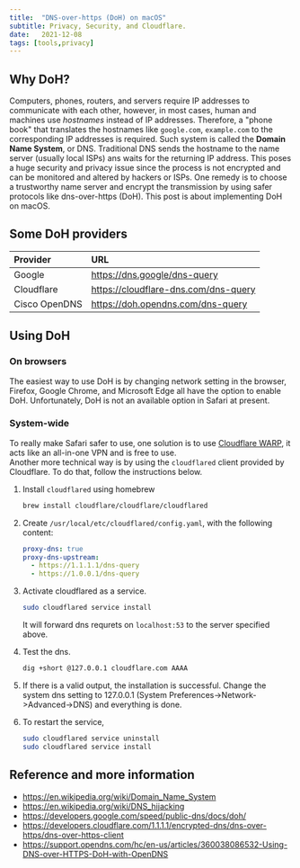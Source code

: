 ```yaml
---
title:  "DNS-over-https (DoH) on macOS"
subtitle: Privacy, Security, and Cloudflare.
date:   2021-12-08
tags: [tools,privacy]
---
```


## Why DoH?

Computers, phones, routers, and servers require IP addresses to communicate with each other, however, in most cases, human and machines use *hostnames* instead of IP addresses. Therefore, a "phone book" that translates the hostnames like `google.com`, `example.com` to the corresponding IP addresses is required. Such system is called the **Domain Name System**, or DNS. Traditional DNS sends the hostname to the name server (usually local ISPs) ans waits for the returning IP address. This poses a huge security and privacy issue since the process is not encrypted and can be monitored and altered by hackers or ISPs. One remedy is to choose a trustworthy name server and encrypt the transmission by using safer protocols like dns-over-https (DoH). This post is about implementing DoH on macOS.

## Some DoH providers

| Provider | URL |
|:--|:--|
| Google | https://dns.google/dns-query |
| Cloudflare| https://cloudflare-dns.com/dns-query |
| Cisco OpenDNS | https://doh.opendns.com/dns-query |

## Using DoH

### On browsers

The easiest way to use DoH is by changing network setting in the browser, Firefox, Google Chrome, and Microsoft Edge all have the option to enable DoH. Unfortunately, DoH is not an available option in Safari at present.

### System-wide

To really make Safari safer to use, one solution is to use [Cloudflare WARP](https://cloudflarewarp.com/), it acts like an all-in-one VPN and is free to use.  
Another more technical way is by using the `cloudflared` client provided by Cloudflare. To do that, follow the instructions below.

1. Install `cloudflared` using homebrew

   ```bash
   brew install cloudflare/cloudflare/cloudflared
   ```

2. Create `/usr/local/etc/cloudflared/config.yaml`, with the following content:

   ```yaml
   proxy-dns: true
   proxy-dns-upstream:
     - https://1.1.1.1/dns-query
     - https://1.0.0.1/dns-query
   ```

3. Activate cloudflared as a service.

   ```bash
   sudo cloudflared service install
   ```

   It will forward dns requrets on `localhost:53` to the server specified above.

4. Test the dns.

   ```bash
   dig +short @127.0.0.1 cloudflare.com AAAA
   ```

5. If there is a valid output, the installation is successful. Change the system dns setting to 127.0.0.1 (System Preferences->Network->Advanced->DNS) and everything is done.

6. To restart the service,

   ```bash
   sudo cloudflared service uninstall
   sudo cloudflared service install
   ```

## Reference and more information
- <https://en.wikipedia.org/wiki/Domain_Name_System>
- <https://en.wikipedia.org/wiki/DNS_hijacking>
- <https://developers.google.com/speed/public-dns/docs/doh/>
- <https://developers.cloudflare.com/1.1.1.1/encrypted-dns/dns-over-https/dns-over-https-client>
- <https://support.opendns.com/hc/en-us/articles/360038086532-Using-DNS-over-HTTPS-DoH-with-OpenDNS>
